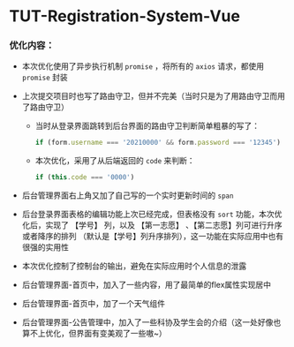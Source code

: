 # TUT-Registration-System-Vue
### 优化内容：

+ 本次优化使用了异步执行机制 `promise` ，将所有的 `axios` 请求，都使用 `promise` 封装
+ 上次提交项目时也写了路由守卫，但并不完美（当时只是为了用路由守卫而用了路由守卫）

  + 当时从登录界面跳转到后台界面的路由守卫判断简单粗暴的写了：

    ```javascript
    if (form.username === '20210000' && form.password === '12345')
    ```

  + 本次优化，采用了从后端返回的  `code`  来判断：

    ```js
    if (this.code === '0000')
    ```


+ 后台管理界面右上角又加了自己写的一个实时更新时间的 `span` 
+ 后台登录界面表格的编辑功能上次已经完成，但表格没有 `sort` 功能，本次优化后，实现了 【学号】 列，以及 【第一志愿】 、【第二志愿】列可进行升序或者降序的排列 （默认是【学号】列升序排列），这一功能在实际应用中也有很强的实用性
+ 本次优化控制了控制台的输出，避免在实际应用时个人信息的泄露
+ 后台管理界面-首页中，加入了一些内容，用了最简单的flex属性实现居中
+ 后台管理界面-首页中，加了一个天气组件
+ 后台管理界面-公告管理中，加入了一些科协及学生会的介绍（这一处好像也算不上优化，但界面有变美观了一些嗷~）
